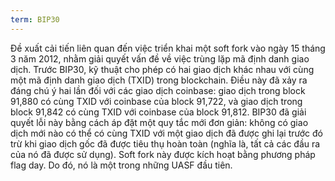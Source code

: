 ```yaml
---
term: BIP30
---
```


Đề xuất cải tiến liên quan đến việc triển khai một soft fork vào ngày 15 tháng 3 năm 2012, nhằm giải quyết vấn đề về việc trùng lặp mã định danh giao dịch. Trước BIP30, kỹ thuật cho phép có hai giao dịch khác nhau với cùng một mã định danh giao dịch (TXID) trong blockchain. Điều này đã xảy ra đáng chú ý hai lần đối với các giao dịch coinbase: giao dịch trong block 91,880 có cùng TXID với coinbase của block 91,722, và giao dịch trong block 91,842 có cùng TXID với coinbase của block 91,812. BIP30 đã giải quyết lỗi này bằng cách áp đặt một quy tắc mới đơn giản: không có giao dịch mới nào có thể có cùng TXID với một giao dịch đã được ghi lại trước đó trừ khi giao dịch gốc đã được tiêu thụ hoàn toàn (nghĩa là, tất cả các đầu ra của nó đã được sử dụng). Soft fork này được kích hoạt bằng phương pháp flag day. Do đó, nó là một trong những UASF đầu tiên.